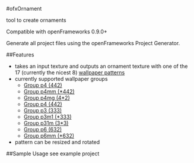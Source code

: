 #ofxOrnament

tool to create ornaments

Compatible with openFrameworks 0.9.0+ 

Generate all project files using the openFrameworks Project Generator.

##Features

* takes an input texture and outputs an ornament texture with one of the 17 (currently the nicest 8) [wallpaper patterns](https://en.wikipedia.org/wiki/Wallpaper_group) 
* currently supported wallpaper groups
	* [Group p4 (442)](https://en.wikipedia.org/wiki/Wallpaper_group#Group_p4_.28442.29)	
	* [Group p4mm (*442)](https://en.wikipedia.org/wiki/Wallpaper_group#Group_p4mm_.28.2A442.29)
	* [Group p4mg (4*2)](https://en.wikipedia.org/wiki/Wallpaper_group#Group_p4mg_.284.2A2.29)
	* [Group p4 (442)](https://en.wikipedia.org/wiki/Wallpaper_group#Group_p4_.28442.29)	
	* [Group p3 (333)](https://en.wikipedia.org/wiki/Wallpaper_group#Group_p3_.28333.29)	
	* [Group p3m1 (*333)](https://en.wikipedia.org/wiki/Wallpaper_group#Group_p3m1_.28.2A333.29)
	* [Group p31m (3*3)](https://en.wikipedia.org/wiki/Wallpaper_group#Group_p31m_.283.2A3.29)
	* [Group p6 (632)](https://en.wikipedia.org/wiki/Wallpaper_group#Group_p6_.28632.29)	
	* [Group p6mm (*632)](https://en.wikipedia.org/wiki/Wallpaper_group#Group_p6mm_.28.2A632.29)
* pattern can be resized and rotated
 
##Sample Usage
see example project
